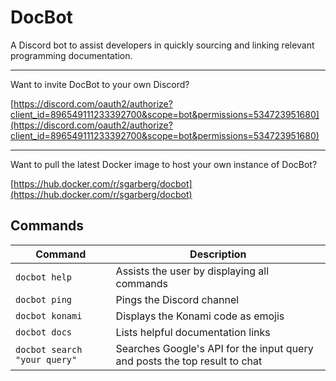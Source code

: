 # DocBot
A Discord bot to assist developers in quickly sourcing and linking relevant programming documentation.

---

Want to invite DocBot to your own Discord?

[https://discord.com/oauth2/authorize?client_id=896549111233392700&scope=bot&permissions=534723951680](https://discord.com/oauth2/authorize?client_id=896549111233392700&scope=bot&permissions=534723951680)

---

Want to pull the latest Docker image to host your own instance of DocBot?

[https://hub.docker.com/r/sgarberg/docbot](https://hub.docker.com/r/sgarberg/docbot)

## Commands
| Command | Description |
| ------------- | ------------- |
| `docbot help` | Assists the user by displaying all commands |
| `docbot ping` | Pings the Discord channel |
| `docbot konami` | Displays the Konami code as emojis |
| `docbot docs` | Lists helpful documentation links |
| `docbot search "your query"` | Searches Google's API for the input query and posts the top result to chat |
